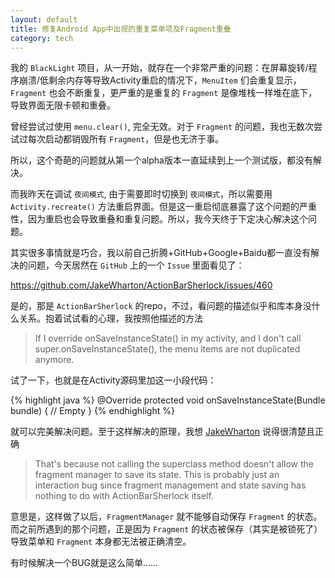 ```yaml
---
layout: default
title: 修复Android App中出现的重复菜单项及Fragment重叠
category: tech
---
```

我的 `BlackLight` 项目，从一开始，就存在一个非常严重的问题：在屏幕旋转/程序崩溃/低剩余内存等导致Activity重启的情况下，`MenuItem` 们会重复显示，`Fragment` 也会不断重复，更严重的是重复的 `Fragment` 是像堆栈一样堆在底下，导致界面无限卡顿和重叠。

曾经尝试过使用 `menu.clear()`, 完全无效。对于 `Fragment` 的问题，我也无数次尝试过每次启动都销毁所有 `Fragment`，但是也无济于事。

所以，这个奇葩的问题就从第一个alpha版本一直延续到上一个测试版，都没有解决。

<!--more-->

而我昨天在调试 `夜间模式`, 由于需要即时切换到 `夜间模式`，所以需要用 `Activity.recreate()` 方法重启界面。但是这一重启彻底暴露了这个问题的严重性，因为重启也会导致重叠和重复问题。所以，我今天终于下定决心解决这个问题。

其实很多事情就是巧合，我以前自己折腾+GitHub+Google+Baidu都一直没有解决的问题，今天居然在 `GitHub` 上的一个 `Issue` 里面看见了：

<https://github.com/JakeWharton/ActionBarSherlock/issues/460>

是的，那是 `ActionBarSherlock` 的repo，不过，看问题的描述似乎和库本身没什么关系。抱着试试看的心理，我按照他描述的方法

> If I override onSaveInstanceState() in my activity, and I don't call super.onSaveInstanceState(), the menu items are not duplicated anymore.

试了一下，也就是在Activity源码里加这一小段代码：

{% highlight java %}
@Override
protected void onSaveInstanceState(Bundle bundle) {
	// Empty
}
{% endhighlight %}

就可以完美解决问题。至于这样解决的原理，我想 [JakeWharton](https://github.com/JakeWharton) 说得很清楚且正确

> That's because not calling the superclass method doesn't allow the fragment manager to save its state. This is probably just an interaction bug since fragment management and state saving has nothing to do with ActionBarSherlock itself.

意思是，这样做了以后，`FragmentManager` 就不能够自动保存 `Fragment` 的状态。而之前所遇到的那个问题，正是因为 `Fragment` 的状态被保存（其实是被锁死了）导致菜单和 `Fragment` 本身都无法被正确清空。

有时候解决一个BUG就是这么简单……
